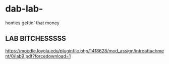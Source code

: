 # dab-lab-
homies gettin' that money

## LAB BITCHESSSSS
https://moodle.loyola.edu/pluginfile.php/1418628/mod_assign/introattachment/0/lab9.pdf?forcedownload=1
